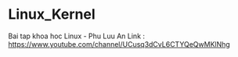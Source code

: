 # Linux_Kernel
Bai tap khoa hoc Linux - Phu Luu An
Link : https://www.youtube.com/channel/UCusq3dCvL6CTYQeQwMKlNhg

